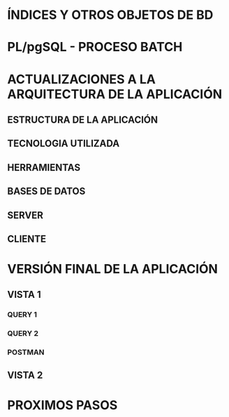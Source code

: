 # ÍNDICES Y OTROS OBJETOS DE BD
# PL/pgSQL - PROCESO BATCH
# ACTUALIZACIONES A LA ARQUITECTURA DE LA APLICACIÓN
## ESTRUCTURA DE LA APLICACIÓN

## TECNOLOGIA UTILIZADA

## HERRAMIENTAS

## BASES DE DATOS

## SERVER

## CLIENTE

# VERSIÓN FINAL DE LA APLICACIÓN
## VISTA 1


### QUERY 1


### QUERY 2


### POSTMAN




## VISTA 2

# PROXIMOS PASOS
